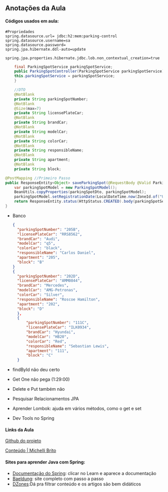## Anotações da Aula

#### Códigos usados em aula:

```properties
#Propriedades
spring.datasource.url= jdbc:h2:mem:parking-control
spring.datasource.username=sa
spring.datasource.password=
spring.jpa.hibernate.ddl-auto=update

spring.jpa.properties.hibernate.jdbc.lob.non_contextual_creation=true
```

```java
    final ParkingSpotService parkingSpotService;
    public ParkingSpotController(ParkingSpotService parkingSpotService){
    this.parkingSpotService = parkingSpotService;
    } 
```

```java
    //DTO
    @NotBlank
    private String parkingSpotNumber;
    @NotBlank
    @Size(max=7)
    private String licensePlateCar;
    @NotBlank
    private String brandCar;
    @NotBlank
    private String modelCar;
    @NotBlank
    private String colorCar;
    @NotBlank
    private String responsibleName;
    @NotBlank
    private String apartment;
    @NotBlank
    private String block;
```

```java
@PostMapping //Primeiro Passo  
public ResponseEntity<Object> saveParkingSpot(@RequestBody @Valid ParkingSpotDto parkingSpotDto){  
    var parkingSpotModel = new ParkingSpotModel();  
    BeanUtils.copyProperties(parkingSpotDto, parkingSpotModel);  
    parkingSpotModel.setRegistrationDate(LocalDateTime.now(ZoneId.of("UTC")));  
    return ResponseEntity.status(HttpStatus.CREATED).body(parkingSpotService.save(parkingSpotModel));  
}
```

- Banco
  
  ```json
  {
    "parkingSpotNumber": "205B",
    "licensePlateCar": "RRS8562",
    "brandCar": "Audi",
    "modelCar": "q5",
    "colorCar": "black",
    "responsibleName": "Carlos Daniel",
    "apartment": "205",
    "block": "B"
  }
  {
    "parkingSpotNumber": "202D",
    "licensePlateCar": "AMM0844",
    "brandCar": "Mercedes",
    "modelCar": "AMG-Petronas",
    "colorCar": "Silver",
    "responsibleName": "Roscoe Hamilton",
    "apartment": "202",
    "block": "D"
    },
    {
        "parkingSpotNumber": "111C",
        "licensePlateCar": "ILK0934",
        "brandCar": "Hyundai",
        "modelCar": "HB20",
        "colorCar": "Red",
        "responsibleName": "Sebastian Lewis",
        "apartment": "111",
        "block": "C"
    }
  ```
* findById não deu certo

* Get One não pega (1:29:00)

* Delete e Put também não

* Pesquisar Relacionamentos JPA

* Aprender Lombok: ajuda em vários métodos, como o get e set

* Dev Tools no Spring

#### Links da Aula

[Github do projeto](https://github.com/MichelliBrito/parking-control-api)

[Conteúdo | Michelli Brito](https://www.michellibrito.com/blog)

#### Sites para aprender Java com Spring:

* [Documentação do Spring](https://spring.io/): clicar no Learn e aparece a documentação
* [Baeldung](https://www.baeldung.com/): site completo com passo a passo
* [DZones](https://dzone.com/):Dá pra filtrar conteúdo e os artigos são bem didáticos
